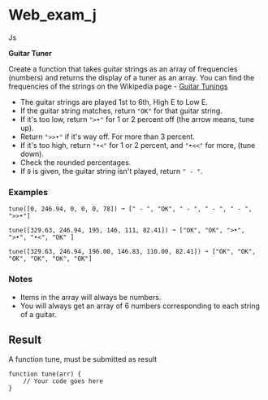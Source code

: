 # Web_exam_j
Js

**Guitar Tuner**

Create a function that takes guitar strings as an array of frequencies (numbers) and returns the display of a tuner as an array. You can find the frequencies of the strings on the Wikipedia page - [Guitar Tunings](https://en.wikipedia.org/wiki/Guitar_tunings)

- The guitar strings are played 1st to 6th, High E to Low E.
- If the guitar string matches, return `"OK"` for that guitar string.
- If it's too low, return `">•"` for 1 or 2 percent off (the arrow means, tune up).
- Return `">>•"` if it's way off. For more than 3 percent.
- If it's too high, return `"•<"` for 1 or 2 percent, and `"•<<"` for more, (tune down).
- Check the rounded percentages.
- If `0` is given, the guitar string isn't played, return `" - "`.

### **Examples**

    tune([0, 246.94, 0, 0, 0, 78]) ➞ [" - ", "OK", " - ", " - ", " - ", ">>•"]
    
    tune([329.63, 246.94, 195, 146, 111, 82.41]) ➞ ["OK", "OK", ">•", ">•", "•<", "OK" ]
    
    tune([329.63, 246.94, 196.00, 146.83, 110.00, 82.41]) ➞ ["OK", "OK", "OK", "OK", "OK", "OK"]

### **Notes**

- Items in the array will always be numbers.
- You will always get an array of 6 numbers corresponding to each string of a guitar.

## Result

A function tune, must be submitted as result

    function tune(arr) {
    	// Your code goes here
    }
